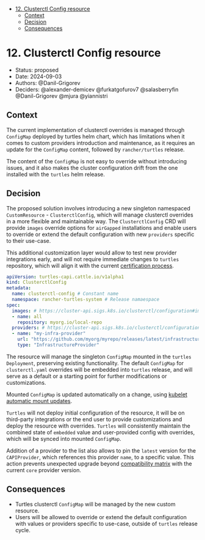 <!-- START doctoc generated TOC please keep comment here to allow auto update -->
<!-- DON'T EDIT THIS SECTION, INSTEAD RE-RUN doctoc TO UPDATE -->

- [12. Clusterctl Config resource](#12-clusterctl-config-resource)
  - [Context](#context)
  - [Decision](#decision)
  - [Consequences](#consequences)

<!-- END doctoc generated TOC please keep comment here to allow auto update -->

# 12. Clusterctl Config resource

* Status: proposed
* Date: 2024-09-03
* Authors: @Danil-Grigorev
* Deciders: @alexander-demicev @furkatgofurov7 @salasberryfin @Danil-Grigorev @mjura @yiannistri

## Context

The current implementation of clusterctl overrides is managed through `ConfigMap` deployed by turtles helm chart, which has limitations when it comes to custom providers introduction and maintenance, as it requires an update for the `ConfigMap` content, followed by `rancher/turtles` release.

The content of the `ConfigMap` is not easy to override without introducing issues, and it also makes the cluster configuration drift from the one installed with the `turtles` helm release.

## Decision

The proposed solution involves introducing a new singleton namespaced `CustomResource` - `ClusterctlConfig`, which will manage clusterctl overrides in a more flexible and maintainable way. The `ClusterctlConfig` CRD will provide `images` override options for `airGapped` installations and enable users to override or extend the default configuration with new `providers` specific to their use-case.

This additional customization layer would allow to test new provider integrations early, and will not require immediate changes to `turtles` repository, which will align it with the current [certification process](https://turtles.docs.rancher.com/turtles/next/en/tasks/provider-certification/process).

```yaml
apiVersion: turtles-capi.cattle.io/v1alpha1
kind: ClusterctlConfig
metadata:
  name: clusterctl-config # Constant name
  namespace: rancher-turtles-system # Release namaespace
spec:
  images: # https://cluster-api.sigs.k8s.io/clusterctl/configuration#image-overrides
  - name: all
    repository: myorg.io/local-repo
  providers: # https://cluster-api.sigs.k8s.io/clusterctl/configuration#provider-repositories
  - name: "my-infra-provider"
    url: "https://github.com/myorg/myrepo/releases/latest/infrastructure-components.yaml"
    type: "InfrastructureProvider"
```

The resource will manage the singleton `ConfigMap` mounted in the `turtles` `Deployment`, preserving existing functionality. The default `ConfigMap` for `clusterctl.yaml` overrides will be embedded into `turtles` release, and will serve as a default or a starting point for further modifications or customizations.

Mounted `ConfigMap` is updated automatically on a change, using [kubelet automatic mount updates](https://kubernetes.io/docs/concepts/configuration/configmap/#mounted-configmaps-are-updated-automatically).

`Turtles` will not deploy initial configuration of the resource, it will be on third-party integrations or the end user to provide customizations and deploy the resource with overrides. `Turtles` will consistently maintain the combined state of `embedded` value and user-provided config with overrides, which will be synced into mounted `ConfigMap`.

Addition of a provider to the list also allows to pin the `latest` version for the `CAPIProvider`, which references this provider `name`, to a specific value. This action prevents unexpected upgrade beyond [compatibility matrix](https://cluster-api.sigs.k8s.io/reference/versions.html?highlight%25253Dmatrix#providers-maintained-by-independent-teams) with the current `core` provider version.

## Consequences

- Turtles clusterctl `ConfigMap` will be managed by the new custom resource.
- Users will be allowed to override or extend the default configuration with values or providers specific to use-case, outside of `turtles` release cycle.